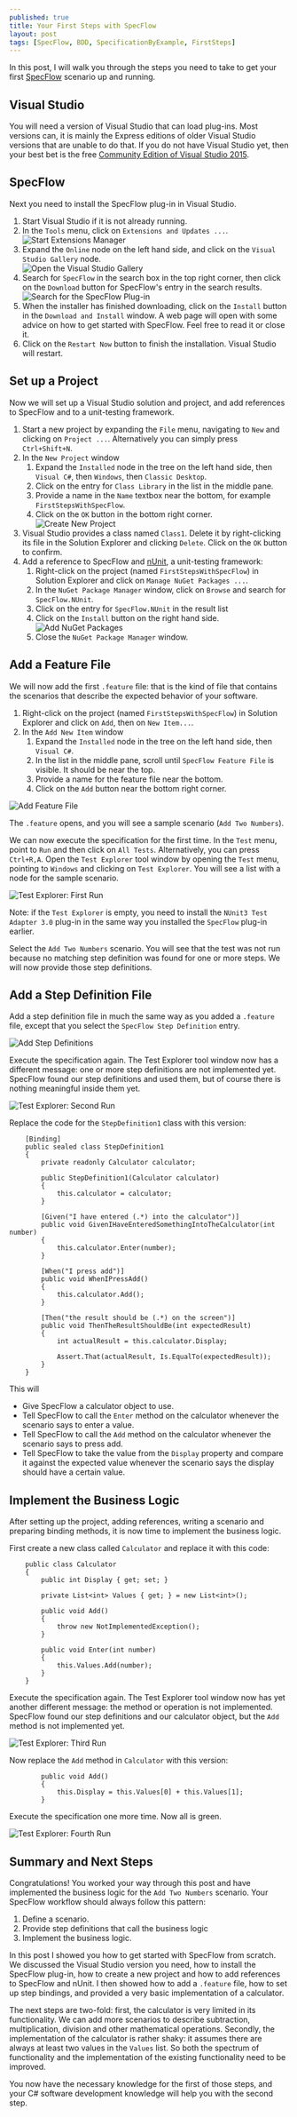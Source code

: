 ```yaml
---
published: true
title: Your First Steps with SpecFlow
layout: post
tags: [SpecFlow, BDD, SpecificationByExample, FirstSteps]
---
```

In this post, I will walk you through the steps you need to take to get your first [SpecFlow](http://www.specflow.org/) scenario up and running.

## Visual Studio

You will need a version of Visual Studio that can load plug-ins. Most versions can, it is mainly the Express editions of older Visual Studio versions that are unable to do that. If you do not have Visual Studio yet, then your best bet is the free [Community Edition of Visual Studio 2015](https://www.visualstudio.com/en-us/downloads/download-visual-studio-vs.aspx).

## SpecFlow

Next you need to install the SpecFlow plug-in in Visual Studio.

1. Start Visual Studio if it is not already running.
2. In the `Tools` menu, click on `Extensions and Updates ...`.  
   ![Start Extensions Manager]("/img/2016-02-09_StartExtentionsManager.png")
3. Expand the `Online` node on the left hand side, and click on the `Visual Studio Gallery` node.  
   ![Open the Visual Studio Gallery]("/img/2016-02-09_OpenTheVisualStudioGallery.png")
4. Search for `SpecFlow` in the search box in the top right corner, then click on the `Download` button for SpecFlow's entry in the search results.  
   ![Search for the SpecFlow Plug-in]("/img/2016-02-09_SearchForTheSpecFlowPlugin.png")
5. When the installer has finished downloading, click on the `Install` button in the `Download and Install` window. A web page will open with some advice on how to get started with SpecFlow. Feel free to read it or close it.
6. Click on the `Restart Now` button to finish the installation. Visual Studio will restart.

## Set up a Project

Now we will set up a Visual Studio solution and project, and add references to SpecFlow and to a unit-testing framework.

1. Start a new project by expanding the `File` menu, navigating to `New` and clicking on `Project ...`. Alternatively you can simply press `Ctrl+Shift+N`.
2. In the `New Project` window
    1. Expand the `Installed` node in the tree on the left hand side, then `Visual C#`, then `Windows`, then `Classic Desktop`.
    2. Click on the entry for `Class Library` in the list in the middle pane.
    3. Provide a name in the `Name` textbox near the bottom, for example `FirstStepsWithSpecFlow`.
    4. Click on the `OK` button in the bottom right corner.      
    ![Create New Project]("/img/2016-02-09_CreateNewProject.png")
3. Visual Studio provides a class named `Class1`. Delete it by right-clicking its file in the Solution Explorer and clicking `Delete`. Click on the `OK` button to confirm.
4. Add a reference to SpecFlow and [nUnit](http://www.nunit.org/), a unit-testing framework:
    1. Right-click on the project (named `FirstStepsWithSpecFlow`) in Solution Explorer and click on `Manage NuGet Packages ...`.
    2. In the `NuGet Package Manager` window, click on `Browse` and search for `SpecFlow.NUnit`.
    3. Click on the entry for `SpecFlow.NUnit` in the result list
    4. Click on the `Install` button on the right hand side.  
    ![Add NuGet Packages]("/img/2016-02-09_AddNuGetPackages.png")
    5. Close the `NuGet Package Manager` window.

## Add a Feature File

We will now add the first `.feature` file: that is the kind of file that contains the scenarios that describe the expected behavior of your software.

1. Right-click on the project (named `FirstStepsWithSpecFlow`) in Solution Explorer and click on `Add`, then on `New Item...`.
2. In the `Add New Item` window
    1. Expand the `Installed` node in the tree on the left hand side, then `Visual C#`.
    2. In the list in the middle pane, scroll until `SpecFlow Feature File` is visible. It should be near the top.
    3. Provide a name for the feature file near the bottom.
    4. Click on the `Add` button near the bottom right corner.     

![Add Feature File]("/img/2016-02-AddFeatureFile.png")

The `.feature` opens, and you will see a sample scenario (`Add Two Numbers`). 

We can now execute the specification for the first time. In the `Test` menu, point to `Run` and then click on `All Tests`. Alternatively, you can press `Ctrl+R,A`. Open the `Test Explorer` tool window by opening the `Test` menu, pointing to `Windows` and clicking on `Test Explorer`. You will see a list with a node for the sample scenario.

![Test Explorer: First Run]("/img/2016-02-09_TestExplorerFirstRun.png")

Note: if the `Test Explorer` is empty, you need to install the `NUnit3 Test Adapter 3.0` plug-in in the same way you installed the `SpecFlow` plug-in earlier.

Select the `Add Two Numbers` scenario. You will see that the test was not run because no matching step definition was found for one or more steps. We will now provide those step definitions. 

## Add a Step Definition File

Add a step definition file in much the same way as you added a `.feature` file, except that you select the `SpecFlow Step Definition` entry.

![Add Step Definitions]("/img/2016-02-09_AddStepDefinitions.png")

Execute the specification again. The Test Explorer tool window now has a different message: one or more step definitions are not implemented yet. SpecFlow found our step definitions and used them, but of course there is nothing meaningful inside them yet.

![Test Explorer: Second Run]("/img/2016-02-09_TestExplorerSecondRun.png")

Replace the code for the `StepDefinition1` class with this version:


```
    [Binding]
    public sealed class StepDefinition1
    {
        private readonly Calculator calculator;

        public StepDefinition1(Calculator calculator)
        {
            this.calculator = calculator;
        }

        [Given("I have entered (.*) into the calculator")]
        public void GivenIHaveEnteredSomethingIntoTheCalculator(int number)
        {
            this.calculator.Enter(number);
        }

        [When("I press add")]
        public void WhenIPressAdd()
        {
            this.calculator.Add();
        }

        [Then("the result should be (.*) on the screen")]
        public void ThenTheResultShouldBe(int expectedResult)
        {
            int actualResult = this.calculator.Display;

            Assert.That(actualResult, Is.EqualTo(expectedResult));
        }
    }
```

This will

- Give SpecFlow a calculator object to use.
- Tell SpecFlow to call the `Enter` method on the calculator whenever the scenario says to enter a value.
- Tell SpecFlow to call the `Add` method on the calculator whenever the scenario says to press add.
- Tell SpecFlow to take the value from the `Display` property and compare it against the expected value whenever the scenario says the display should have a certain value.

## Implement the Business Logic

After setting up the project, adding references, writing a scenario and preparing binding methods, it is now time to implement the business logic.

First create a new class called `Calculator` and replace it with this code:

```
    public class Calculator
    {
        public int Display { get; set; }

        private List<int> Values { get; } = new List<int>();

        public void Add()
        {
            throw new NotImplementedException();
        }

        public void Enter(int number)
        {
            this.Values.Add(number);
        }
    }
```

Execute the specification again. The Test Explorer tool window now has yet another different message: the method or operation is not implemented. SpecFlow found our step definitions and our calculator object, but the `Add` method is not implemented yet.

![Test Explorer: Third Run]("/img/2016-02-09_TestExplorerThirdRun.png")


Now replace the `Add` method in `Calculator` with this version:

```
        public void Add()
        {
            this.Display = this.Values[0] + this.Values[1];
        }
```

Execute the specification one more time. Now all is green.

![Test Explorer: Fourth Run]("/img/2016-02-09_TestExplorerFourthRun.png")

## Summary and Next Steps

Congratulations! You worked your way through this post and have implemented the business logic for the `Add Two Numbers` scenario. Your SpecFlow workflow should always follow this pattern:

1. Define a scenario.
2. Provide step definitions that call the business logic
3. Implement the business logic.

In this post I showed you how to get started with SpecFlow from scratch. We discussed the Visual Studio version you need, how to install the SpecFlow plug-in, how to create a new project and how to add references to SpecFlow and nUnit. I then showed how to add a `.feature` file, how to set up step bindings, and provided a very basic implementation of a calculator.

The next steps are two-fold: first, the calculator is very limited in its functionality. We can add more scenarios to describe subtraction, multiplication, division and other mathematical operations. Secondly, the implementation of the calculator is rather shaky: it assumes there are always at least two values in the `Values` list. So both the spectrum of functionality and the implementation of the existing functionality need to be improved.

You now have the necessary knowledge for the first of those steps, and your C# software development knowledge will help you with the second step.